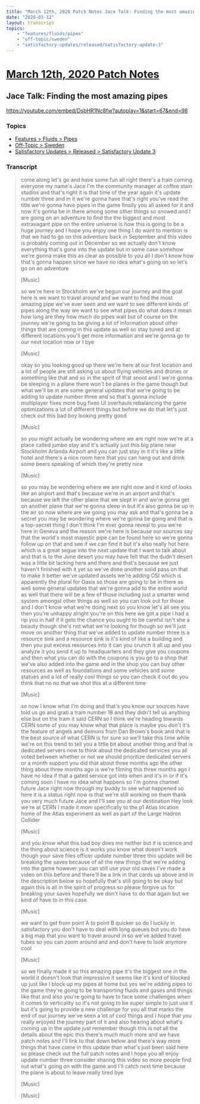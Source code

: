 ```yaml
---
title: "March 12th, 2020 Patch Notes Jace Talk: Finding the most amazing pipes"
date: "2020-03-12"
layout: transcript
topics:
    - "features/fluids/pipes"
    - "off-topic/sweden"
    - "satisfactory-updates/released/satisfactory-update-3"
---
```

# [March 12th, 2020 Patch Notes](../2020-03-12.md)
## Jace Talk: Finding the most amazing pipes
https://youtube.com/embed/DsbHR1Nc8fw?autoplay=1&start=67&end=98

### Topics
* [Features > Fluids > Pipes](../topics/features/fluids/pipes.md)
* [Off-Topic > Sweden](../topics/off-topic/sweden.md)
* [Satisfactory Updates > Released > Satisfactory Update 3](../topics/satisfactory-updates/released/satisfactory-update-3.md)

### Transcript

> come along let's go and have some fun all right there's a train coming everyone my name's Jace I'm the community manager at coffee stain studios and that's right it is that time of the year again it's update number three and in it we're gonna have that's right you've read the title we're gonna have pipes in the game finally you all asked for it and now it's gonna be in there among some other things so snowed and I are going on an adventure to find the the biggest and most extravagant pipe on the entire universe is how this is going to be a huge journey and I hope you enjoy one thing I do want to mention is that we had to go on this adventure back in September and this video is probably coming out in December so we actually don't know everything that's gone into the update but in some case somehow we're gonna make this as clear as possible to you all I don't know how that's gonna happen since we have no idea what's going on so let's go on an adventure
>
> [Music]
>
> so we're here in Stockholm we've begun our journey and the goal here is we want to travel around and we want to find the most amazing pipe we've ever seen and we want to see different kinds of pipes along the way we want to see what pipes do what does it mean how long are they how much do pipes wait but of course on the journey we're going to be giving a lot of information about other things that are coming in this update as well so stay tuned and at different locations you'll get more information and we're gonna go to our next location now or I bye
>
> [Music]
>
> okay so you looking good up there we're here at our first location and a lot of people are still asking us about flying vehicles and drones or something like that and so in the spirit of that snoot and I we're gonna be sleeping in a plane there won't be planes in the game though but what we'll be in are some general updates that we're going to be adding to update number three and so that's gonna include multiplayer fixes more bug fixes UI overhauls rebalancing the game optimizations a lot of different things but before we do that let's just check out this bad boy looking pretty good
>
> [Music]
>
> so you might actually be wondering where we are right now we're at a place called jumbo stay and it's actually just this big plane near Stockholm Arlanda Airport and you can just stay in it it's like a little hotel and there's a nice room here that you can hang out and drink some beers speaking of which they're pretty nice
>
> [Music]
>
> so you may be wondering where we are right now and it kind of looks like an airport and that's because we're in an airport and that's because we left the other plane that we slept in and we're gonna get on another plane that we're gonna sleep in but it's also gonna be up in the air so now where are we going you may ask and that's gonna be a secret you may be wondering where we're gonna be going and that is a top-secret thing I don't think I'm ever gonna reveal to you we're here in Geneva and the reason we're here is because our sources say that the world's most majestic pipe can be found here so we're gonna follow up on that and see if we can find it but it's also really hot here which is a great segue into the next update that I want to talk about and that is to the June desert you may have felt that the dudn't desert was a little bit lacking here and there and that's because we just haven't finished with it yet so we've done another solid pass on that to make it better we've updated assets we're adding OSI which is apparently the plural for Oasis so those are going to be in there as well some general updates that we're gonna add to the entire world as well that there will be a few of those including just a smarter wind system amongst other things as well so you can look out for those and I don't know what we're doing next so you know let's all see you then you're unhappy alright you're on this here we got a pipe I had a rip you in half if it gets the chance you ought to be careful isn't she a beauty though she's not what we're looking for though so we'll just move on another thing that we've added to update number three is a resource sink and a resource sink is it's kind of like a building and then you put excess resources into it can you crunch it all up and you analyze it you send it up to headquarters and they give you coupons and then what you can do with the coupons is you go to a shop that we've also added into the game and in the shop you can buy other resources as well as foundations and some vehicles and some statues and a lot of really cool things so you can check it out do you think that no no that we shot this at a different time
>
> [Music]
>
> so now I know what I'm doing and that's you know our sources have told us go and grab a tram number 18 and they didn't tell us anything else but on the tram it said CERN so I think we're heading towards CERN some of you may know what that place is maybe you don't it's the feature of angels and demons from Dan Brown's book and that is the best source of what CERN is for sure so we'll take this time while we're on this trend to tell you a little bit about another thing and that is dedicated servers now to think about the dedicated services you all voted between whether or not we should prioritize dedicated servers or a month support you did that about three months ago the other thing about three months ago is we're filming this three months ago I have no idea if that a gated service got into when and it's in or if it's coming soon I have no idea what happens so I'm gonna channel future Jace right now through my buddy to see what happened so here it is a status right now is that we're still working on them thank you very much future Jace and I'll see you at our destination Hey look we're at CERN I made it mom specifically to the p1 Atlas location home of the Atlas experiment as well as part of the Large Hadron Collider
>
> [Music]
>
> and you know what this bad boy does me neither but it is science and the thing about science is it works you know what doesn't work though your save files officer update number three this update will be breaking the saves because of all the new things that we're adding into the game however you can still use your old saves I've made a video on this before and there'll be a link in that cards up above and in the description below so hopefully that's still going to be okay but again this is all in the spirit of progress so please forgive us for breaking your saves hopefully we don't have to do that again but we kind of have to in this case
>
> [Music]
>
> we want to get from point A to point B quicker so do I luckily in satisfactory you don't have to deal with long queues but you do have a big map that you want to travel around in so we've added travel tubes so you can zoom around and and don't have to look anymore cool
>
> [Music]
>
> so we finally made it so this amazing pipe it's the biggest one in the world it doesn't look that impressive it seems like it's kind of blocked up just like I block up my pipes at home but yes we're adding pipes to the game they're going to be transporting fluids and gases and things like that and also you're going to have to face some challenges when it comes to verticality so it's not going to be super simple to just use it but it's going to provide a new challenge for you all that marks the end of our journey we've seen a lot of cool things and I hope that you really enjoyed the journey part of it and also hearing about what's coming up in the update just remember though this is not all the details about the epic this there's much much more and we have patch notes and I'll link to that down below and there's way more things that have come in this update than what's just been said here so please check out the full patch notes and I hope you all enjoy update number three consider sharing this video so more people find out what's going on with the game and I'll catch next time because the plane is about to leave really tired bye
>
> [Music]
>
> [Music]
